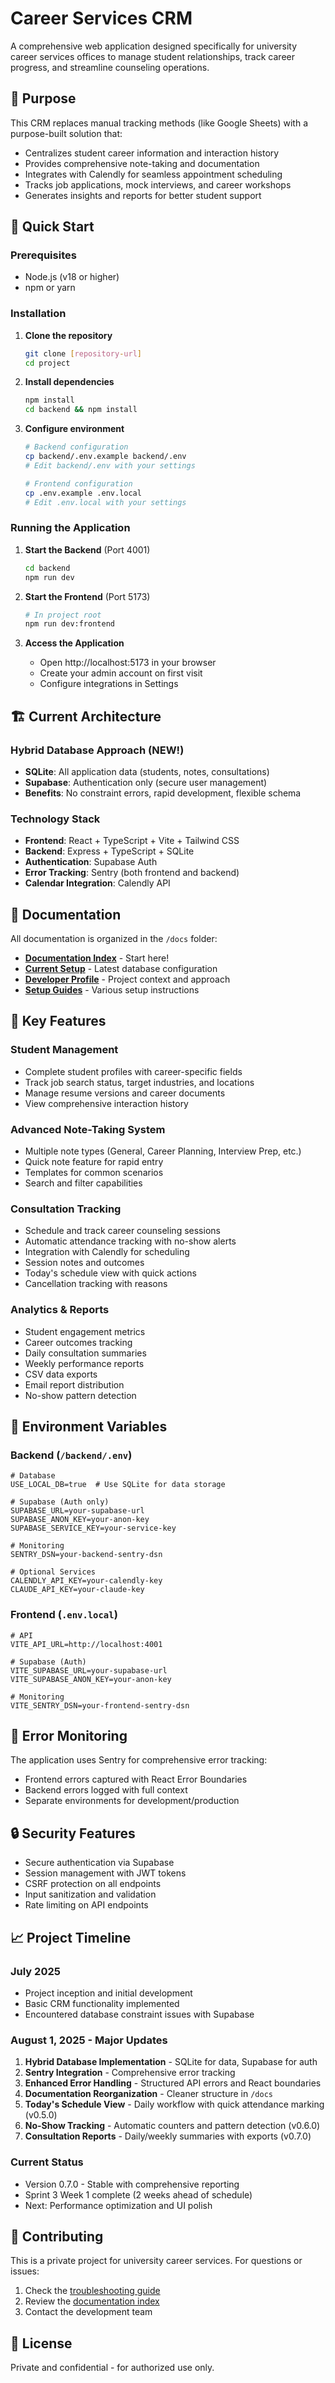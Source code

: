 # Career Services CRM

A comprehensive web application designed specifically for university career services offices to manage student relationships, track career progress, and streamline counseling operations.

## 🎯 Purpose

This CRM replaces manual tracking methods (like Google Sheets) with a purpose-built solution that:
- Centralizes student career information and interaction history
- Provides comprehensive note-taking and documentation
- Integrates with Calendly for seamless appointment scheduling
- Tracks job applications, mock interviews, and career workshops
- Generates insights and reports for better student support

## 🚀 Quick Start

### Prerequisites
- Node.js (v18 or higher)
- npm or yarn

### Installation

1. **Clone the repository**
   ```bash
   git clone [repository-url]
   cd project
   ```

2. **Install dependencies**
   ```bash
   npm install
   cd backend && npm install
   ```

3. **Configure environment**
   ```bash
   # Backend configuration
   cp backend/.env.example backend/.env
   # Edit backend/.env with your settings

   # Frontend configuration  
   cp .env.example .env.local
   # Edit .env.local with your settings
   ```

### Running the Application

1. **Start the Backend** (Port 4001)
   ```bash
   cd backend
   npm run dev
   ```

2. **Start the Frontend** (Port 5173)
   ```bash
   # In project root
   npm run dev:frontend
   ```

3. **Access the Application**
   - Open http://localhost:5173 in your browser
   - Create your admin account on first visit
   - Configure integrations in Settings

## 🏗️ Current Architecture

### Hybrid Database Approach (NEW!)
- **SQLite**: All application data (students, notes, consultations)
- **Supabase**: Authentication only (secure user management)
- **Benefits**: No constraint errors, rapid development, flexible schema

### Technology Stack
- **Frontend**: React + TypeScript + Vite + Tailwind CSS
- **Backend**: Express + TypeScript + SQLite
- **Authentication**: Supabase Auth
- **Error Tracking**: Sentry (both frontend and backend)
- **Calendar Integration**: Calendly API

## 📁 Documentation

All documentation is organized in the `/docs` folder:

- **[Documentation Index](docs/INDEX.md)** - Start here!
- **[Current Setup](docs/current/HYBRID_DATABASE_IMPLEMENTATION.md)** - Latest database configuration
- **[Developer Profile](docs/current/DEVELOPER_PROFILE.md)** - Project context and approach
- **[Setup Guides](docs/setup/)** - Various setup instructions

## 🔑 Key Features

### Student Management
- Complete student profiles with career-specific fields
- Track job search status, target industries, and locations
- Manage resume versions and career documents
- View comprehensive interaction history

### Advanced Note-Taking System
- Multiple note types (General, Career Planning, Interview Prep, etc.)
- Quick note feature for rapid entry
- Templates for common scenarios
- Search and filter capabilities

### Consultation Tracking
- Schedule and track career counseling sessions
- Automatic attendance tracking with no-show alerts
- Integration with Calendly for scheduling
- Session notes and outcomes
- Today's schedule view with quick actions
- Cancellation tracking with reasons

### Analytics & Reports
- Student engagement metrics
- Career outcomes tracking
- Daily consultation summaries
- Weekly performance reports
- CSV data exports
- Email report distribution
- No-show pattern detection

## 🔧 Environment Variables

### Backend (`/backend/.env`)
```env
# Database
USE_LOCAL_DB=true  # Use SQLite for data storage

# Supabase (Auth only)
SUPABASE_URL=your-supabase-url
SUPABASE_ANON_KEY=your-anon-key
SUPABASE_SERVICE_KEY=your-service-key

# Monitoring
SENTRY_DSN=your-backend-sentry-dsn

# Optional Services
CALENDLY_API_KEY=your-calendly-key
CLAUDE_API_KEY=your-claude-key
```

### Frontend (`.env.local`)
```env
# API
VITE_API_URL=http://localhost:4001

# Supabase (Auth)
VITE_SUPABASE_URL=your-supabase-url
VITE_SUPABASE_ANON_KEY=your-anon-key

# Monitoring
VITE_SENTRY_DSN=your-frontend-sentry-dsn
```

## 🚨 Error Monitoring

The application uses Sentry for comprehensive error tracking:
- Frontend errors captured with React Error Boundaries
- Backend errors logged with full context
- Separate environments for development/production

## 🔒 Security Features

- Secure authentication via Supabase
- Session management with JWT tokens
- CSRF protection on all endpoints
- Input sanitization and validation
- Rate limiting on API endpoints

## 📈 Project Timeline

### July 2025
- Project inception and initial development
- Basic CRM functionality implemented
- Encountered database constraint issues with Supabase

### August 1, 2025 - Major Updates
1. **Hybrid Database Implementation** - SQLite for data, Supabase for auth
2. **Sentry Integration** - Comprehensive error tracking
3. **Enhanced Error Handling** - Structured API errors and React boundaries
4. **Documentation Reorganization** - Cleaner structure in `/docs`
5. **Today's Schedule View** - Daily workflow with quick attendance marking (v0.5.0)
6. **No-Show Tracking** - Automatic counters and pattern detection (v0.6.0)
7. **Consultation Reports** - Daily/weekly summaries with exports (v0.7.0)

### Current Status
- Version 0.7.0 - Stable with comprehensive reporting
- Sprint 3 Week 1 complete (2 weeks ahead of schedule)
- Next: Performance optimization and UI polish

## 🤝 Contributing

This is a private project for university career services. For questions or issues:
1. Check the [troubleshooting guide](docs/development/TROUBLESHOOTING.md)
2. Review the [documentation index](docs/INDEX.md)
3. Contact the development team

## 📝 License

Private and confidential - for authorized use only.